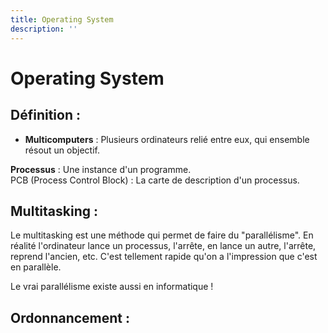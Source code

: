 ```yaml
---
title: Operating System
description: ''
---
```

# Operating System

## Définition :

- **Multicomputers** : Plusieurs ordinateurs relié entre eux, qui ensemble résout un objectif. 

**Processus** : Une instance d'un programme.<br/>
PCB (Process Control Block) : La carte de description d'un processus.

## Multitasking :

Le multitasking est une méthode qui permet de faire du "parallélisme". En réalité l'ordinateur lance un processus, l'arrête, en lance un autre, l'arrête, reprend l'ancien, etc. C'est tellement rapide qu'on a l'impression que c'est en parallèle.

Le vrai parallélisme existe aussi en informatique !

## Ordonnancement :

